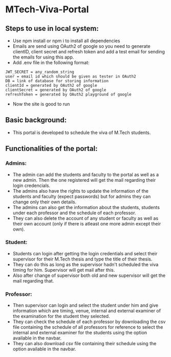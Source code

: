 # MTech-Viva-Portal

## Steps to use in local system:
* Use npm install or npm i to install all dependencies
* Emails are send using OAuth2 of google so you need to generate clientID, client secret and refresh token and add a test email for sending the emails for using this app.
* Add .env file in the following format:
```
JWT_SECRET = any_random_string
user = email id which should be given as tester in OAuth2
DB = link of database for storing information
clientId = generated by OAuth2 of google
clientSecret = generated by OAuth2 of google
refreshToken = generated by OAuth2 playground of google
```
* Now the site is good to run

## Basic background:
* This portal is developed to schedule the viva of M.Tech students.

## Functionalities of the portal:
### Admins:
* The admin can add the students and faculty to the portal as well as a new admin. Then the one registered will get the mail regarding their login credencials.
* The admins also have the rights to update the information of the students and faculty (expect passwords) but for admins they can change only their own details.
* The admins can also get the information about the students, students under each professor and the schedule of each professor.
* They can also delete the account of any student or faculty as well as their own account (only if there is atleast one more admin except their own).

### Student:
* Students can login after getting the login credentials and select their supervisor for their M.Tech thesis and type the title of their thesis. 
* They can do this as long as the supervisor hadn't scheduled the viva timing for him. Supervisor will get mail after this. 
* Also after change of supervisor both old and new supervisor will get the mail regarding that.

### Professor:
* Then supervisor can login and select the student under him and give information which are timing, venue, internal and external examiner of the examination for the student they selected.
* They can check the schedule of each professor by downloading the csv file containing the schedule of all professors for reference to select the internal and external examiner for the students using the option available in the navbar.
* They can also download csv file containing their schedule using the option available in the navbar.
